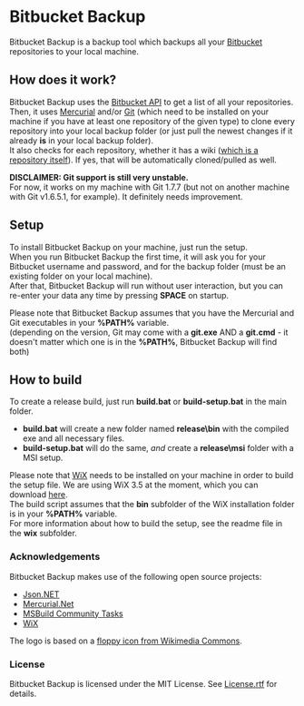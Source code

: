 # Bitbucket Backup

Bitbucket Backup is a backup tool which backups all your [Bitbucket](https://bitbucket.org/) repositories to your local machine.

## How does it work?

Bitbucket Backup uses the [Bitbucket API](https://api.bitbucket.org/) to get a list of all your repositories.  
Then, it uses [Mercurial](http://mercurial.selenic.com/) and/or [Git](http://git-scm.com/) (which need to be installed on your machine if you have at least one repository of the given type) to clone every repository into your local backup folder (or just pull the newest changes if it already **is** in your local backup folder).  
It also checks for each repository, whether it has a wiki ([which is a repository itself](http://confluence.atlassian.com/display/BITBUCKET/Using+your+Bitbucket+Wiki)). If yes, that will be automatically cloned/pulled as well.

**DISCLAIMER: Git support is still very unstable.**  
For now, it works on my machine with Git 1.7.7 (but not on another machine with Git v1.6.5.1, for example). It definitely needs improvement.

## Setup

To install Bitbucket Backup on your machine, just run the setup.  
When you run Bitbucket Backup the first time, it will ask you for your Bitbucket username and password, and for the backup folder (must be an existing folder on your local machine).  
After that, Bitbucket Backup will run without user interaction, but you can re-enter your data any time by pressing **SPACE** on startup.

Please note that Bitbucket Backup assumes that you have the Mercurial and Git executables in your **%PATH%** variable.  
(depending on the version, Git may come with a **git.exe** AND a **git.cmd** - it doesn't matter which one is in the **%PATH%**, Bitbucket Backup will find both)

## How to build

To create a release build, just run **build.bat** or **build-setup.bat** in the main folder.  

 - **build.bat** will create a new folder named **release\bin** with the compiled exe and all necessary files.
 - **build-setup.bat** will do the same, *and* create a **release\msi** folder with a MSI setup.  

Please note that [WiX](http://wix.codeplex.com/) needs to be installed on your machine in order to build the setup file. We are using WiX 3.5 at the moment, which you can download [here](http://wix.codeplex.com/releases/view/60102).  
The build script assumes that the **bin** subfolder of the WiX installation folder is in your **%PATH%** variable.  
For more information about how to build the setup, see the readme file in the **wix** subfolder.

### Acknowledgements

Bitbucket Backup makes use of the following open source projects:

 - [Json.NET](http://json.codeplex.com/)
 - [Mercurial.Net](http://mercurialnet.codeplex.com/)
 - [MSBuild Community Tasks](http://msbuildtasks.tigris.org/)
 - [WiX](http://wix.codeplex.com/)
 
 The logo is based on a [floppy icon from Wikimedia Commons](http://commons.wikimedia.org/wiki/File%3aMedia-floppy.svg).
 
### License

Bitbucket Backup is licensed under the MIT License. See [License.rtf](https://bitbucket.org/christianspecht/bitbucket-backup/raw/tip/License.rtf) for details.